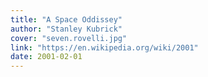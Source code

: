 ```yaml
---
title: "A Space Oddissey"
author: "Stanley Kubrick"
cover: "seven.rovelli.jpg"
link: "https://en.wikipedia.org/wiki/2001"
date: 2001-02-01
---
```

